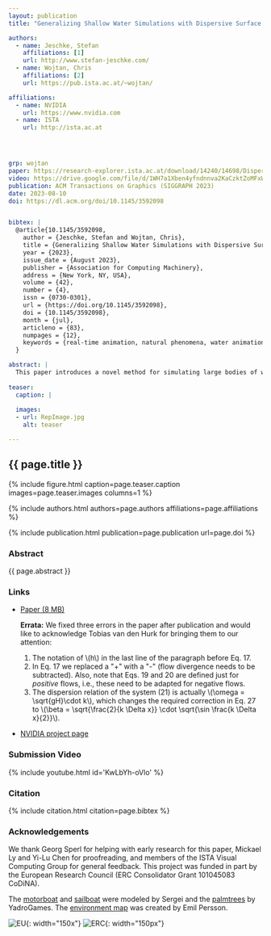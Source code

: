 ```yaml
---
layout: publication
title: "Generalizing Shallow Water Simulations with Dispersive Surface Waves"

authors:
  - name: Jeschke, Stefan
    affiliations: [1]
    url: http://www.stefan-jeschke.com/
  - name: Wojtan, Chris
    affiliations: [2]
    url: https://pub.ista.ac.at/~wojtan/

affiliations:
  - name: NVIDIA	
    url: https://www.nvidia.com
  - name: ISTA
    url: http://ista.ac.at




grp: wojtan
paper: https://research-explorer.ista.ac.at/download/14240/14698/Dispersive_Waves_in_a_Shallow_Water_Framework_final.pdf
video: https://drive.google.com/file/d/1WH7a1Xben4yfndnnva2KaCzktZoMFxWT/view
publication: ACM Transactions on Graphics (SIGGRAPH 2023)
date: 2023-08-10
doi: https://dl.acm.org/doi/10.1145/3592098


bibtex: |
  @article{10.1145/3592098,
    author = {Jeschke, Stefan and Wojtan, Chris},
    title = {Generalizing Shallow Water Simulations with Dispersive Surface Waves},
    year = {2023},
    issue_date = {August 2023},
    publisher = {Association for Computing Machinery},
    address = {New York, NY, USA},
    volume = {42},
    number = {4},
    issn = {0730-0301},
    url = {https://doi.org/10.1145/3592098},
    doi = {10.1145/3592098},
    month = {jul},
    articleno = {83},
    numpages = {12},
    keywords = {real-time animation, natural phenomena, water animation}
  }

abstract: |
  This paper introduces a novel method for simulating large bodies of water as a height field. At the start of each time step, we partition the waves into a <i>bulk flow</i> (which approximately satisfies the assumptions of the shallow water equations) and <i>surface waves</i> (which approximately satisfy the assumptions of Airy wave theory). We then solve the two wave regimes separately using appropriate state-of-the-art techniques, and re-combine the resulting wave velocities at the end of each step. This strategy leads to the first heightfield wave model capable of simulating complex interactions between both deep and shallow water effects, like the waves from a boat wake sloshing up onto a beach, or a dam break producing wave interference patterns and eddies. We also analyze the numerical dispersion created by our method and derive an <i>exact</i> correction factor for waves at a constant water depth, giving us a numerically perfect re-creation of theoretical water wave dispersion patterns.
  
teaser:
  caption: |
    
  images:
  - url: RepImage.jpg
    alt: teaser

---
```


## {{ page.title }}

{% include figure.html caption=page.teaser.caption images=page.teaser.images columns=1 %}

{% include authors.html authors=page.authors affiliations=page.affiliations %}

{% include publication.html publication=page.publication url=page.doi %}


### Abstract

{{ page.abstract }}


### Links

* [Paper (8 MB)](https://drive.google.com/file/d/105e9f7HZu2m0t8oCMOLTGwMz2Oa5e2Gh/view)

  **Errata:** We fixed three errors in the paper after publication and would like to acknowledge Tobias van den Hurk for bringing them to our attention:
  <ol>
  <li>The notation of \(h\) in the last line of the paragraph before Eq. 17.</li>
  <li>In Eq. 17 we replaced a "+" with a "-" (flow divergence needs to be subtracted).  Also, note that Eqs. 19 and 20 are defined just for <em>positive</em> flows, i.e., these need to be adapted for negative flows.</li>
  <li>The dispersion relation of the system (21) is actually \(\omega = \sqrt{gH}\cdot k\), which changes the required correction in Eq. 27 to \(\beta = \sqrt{\frac{2}{k \Delta x}} \cdot \sqrt{\sin \frac{k \Delta x}{2}}\).</li>
  </ol>
* [NVIDIA project page](https://research.nvidia.com/labs/prl/shallow-water-simulation/)

### Submission Video

{% include youtube.html id='KwLbYh-oVlo' %}

### Citation

{% include citation.html citation=page.bibtex %}

### Acknowledgements

We thank Georg Sperl for helping with early research for this paper, Mickael Ly and Yi-Lu Chen for proofreading, and members of the ISTA Visual Computing Group for general feedback. This project was funded in part by the European Research Council (ERC Consolidator Grant 101045083 CoDiNA).

The <a href="https://sketchfab.com/3d-models/yacht-0dd451f295d049cea20c17d3ffa87ee3">motorboat</a> and <a href="https://sketchfab.com/3d-models/sailboat-76d0b1e24be14d2f9a524bfce3001aeb">sailboat</a> were modeled by Sergei and the <a href="https://sketchfab.com/3d-models/palm-trees-55690379305145488e20afb05fc687e6">palmtrees</a> by YadroGames. The <a href="https://www.humus.name/index.php?page=Textures&ID=100">environment map</a> was created by Emil Persson.

![EU](flag_yellow_low.jpg){: width="150x"}
![ERC](LOGO-ERC.jpg){: width="150px"}